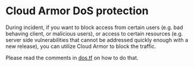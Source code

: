 # Cloud Armor DoS protection

During incident, if you want to block access from certain users (e.g.
bad behaving client, or malicious users), or access to certain resources
(e.g. server side vulnerabilities that cannot be addressed quickly
enough with a new release), you can utilize Cloud Armor to block the
traffic.

Please read the comments in [dos.tf](../../terraform/dos.tf) on how to
do that.
